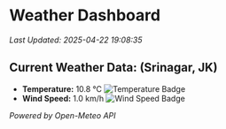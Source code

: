 
# Weather Dashboard

_Last Updated: 2025-04-22 19:08:35_

## Current Weather Data: (Srinagar, JK)
- **Temperature:** 10.8 °C ![Temperature Badge](https://img.shields.io/badge/Temperature-Low%20Temp-blue)
- **Wind Speed:** 1.0 km/h ![Wind Speed Badge](https://img.shields.io/badge/Wind%20Speed-Light%20Wind-blue)

*Powered by Open-Meteo API*
